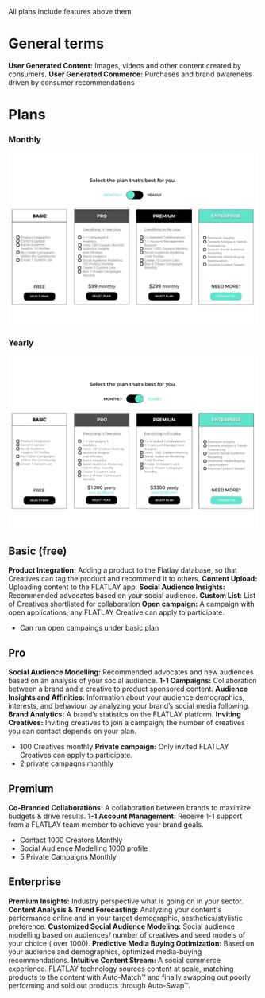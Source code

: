 <!-- TITLE: Glossary Of Terms and Features -->

All plans include features above them
# General terms

**User Generated Content:** Images, videos and other content created by consumers.
**User Generated Commerce:** Purchases and brand awareness driven by consumer recommendations


# Plans
### Monthly
![Plans Monthly](/uploads/plans-monthly.png "Plans Monthly")
### Yearly
![Plans Yearly](/uploads/plans-yearly.png "Plans Yearly")

## Basic (free)
**Product Integration:** Adding a product to the Flatlay database, so that Creatives can tag the product and recommend it to others.
**Content Upload:** Uploading content to the FLATLAY app.
**Social Audience Insights:**  Recommended advocates based on your social audience.
**Custom List**: List of Creatives shortlisted for collaboration
**Open campaign:** A campaign with open applications; any FLATLAY Creative can apply to participate.
* Can run open campaings under basic plan

## Pro
**Social Audience Modelling:** Recommended advocates and new audiences based on an analysis of your social audience.
**1-1 Campaigns:** Collaboration between a brand and a creative to product sponsored content.
**Audience Insights and Affinities:** Information about your audience demographics, interests, and behaviour by analyzing your brand’s social media following.
**Brand Analytics:** A brand’s statistics on the FLATLAY platform.
**Inviting Creatives:** Inviting creatives to join a campaign; the number of creatives you can contact depends on your plan.
* 100 Creatives monthly
**Private campaign:** Only invited FLATLAY Creatives can apply to participate.
* 2 private campagns monthly


## Premium
**Co-Branded  Collaborations:** A collaboration between brands to maximize budgets & drive results.
**1-1 Account Management:** Receive 1-1 support from a FLATLAY team member to achieve your brand goals.
* Contact 1000 Creators Monthly
* Social Audience Modelling 1000 profile
* 5 Private Campaigns Monthly

## Enterprise
**Premium Insights:** Industry perspective what is going on in your sector.
**Content Analysis & Trend Forecasting:** Analyzing your content's performance online and in your target demographic, aesthetics/stylistic preference.
**Customized Social Audience Modeling:** Social audience modelling based on audiences/ number of creatives and seed models of your choice ( over 1000).
**Predictive Media Buying Optimization:** Based on your audience and demographics, optimized media-buying recommendations.
**Intuitive Content Stream:** A social commerce experience. FLATLAY technology sources content at scale, matching products to the content with Auto-Match™ and finally swapping out poorly performing and sold out products through Auto-Swap™.
